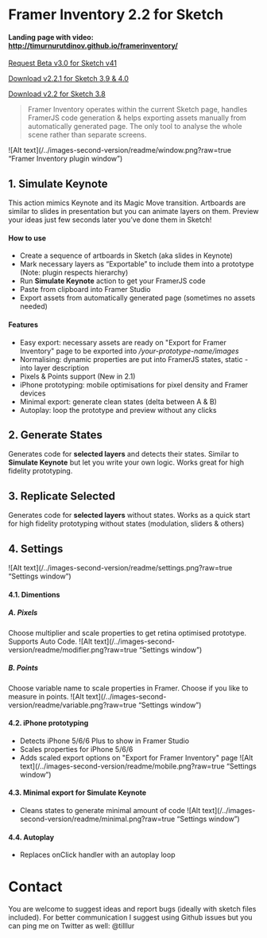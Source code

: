 # Framer Inventory 2.2 for Sketch
#### Landing page with video: http://timurnurutdinov.github.io/framerinventory/

<a href="https://github.com/timurnurutdinov/Framer-Inventory-for-Sketch/issues/43">Request Beta v3.0 for Sketch v41</a>

<a href="https://github.com/timurnurutdinov/Framer-Inventory-for-Sketch/releases/tag/v2.2.1">Download v2.2.1 for Sketch 3.9 & 4.0</a>

<a href="https://github.com/timurnurutdinov/Framer-Inventory-for-Sketch/releases/tag/v2.2">Download v2.2 for Sketch 3.8</a>




>Framer Inventory operates within the current Sketch page, handles FramerJS code generation & helps exporting assets manually from automatically generated page. The only tool to analyse the whole scene rather than separate screens.

![Alt text](/../images-second-version/readme/window.png?raw=true “Framer Inventory plugin window”)

## 1. Simulate Keynote
This action mimics Keynote and its Magic Move transition. Artboards are similar to slides in presentation but you can animate layers on them. Preview your ideas just few seconds later you’ve done them in Sketch!

#### How to use
- Create a sequence of artboards in Sketch (aka slides in Keynote)
- Mark necessary layers as “Exportable” to include them into a prototype (Note: plugin respects hierarchy)
- Run **Simulate Keynote** action to get your FramerJS code
- Paste from clipboard into Framer Studio 
- Export assets from automatically generated page (sometimes no assets needed)

#### Features
- Easy export: necessary assets are ready on "Export for Framer Inventory" page to be exported into _/your-prototype-name/images_
- Normalising: dynamic properties are put into FramerJS states, static - into layer description
- Pixels & Points support (New in 2.1)
- iPhone prototyping: mobile optimisations for pixel density and Framer devices
- Minimal export: generate clean states (delta between A & B)
- Autoplay: loop the prototype and preview without any clicks




## 2. Generate States
Generates code for **selected layers** and detects their states. Similar to **Simulate Keynote** but let you write your own logic. Works great for high fidelity prototyping.


## 3. Replicate Selected
Generates code for **selected layers** without states. Works as a quick start for high fidelity prototyping without states (modulation, sliders & others)




## 4. Settings
![Alt text](/../images-second-version/readme/settings.png?raw=true “Settings window”)

#### 4.1. Dimentions
##### A. Pixels
Choose multiplier and scale properties to get retina optimised prototype. Supports Auto Code.
![Alt text](/../images-second-version/readme/modifier.png?raw=true “Settings window”)

##### B. Points
Choose variable name to scale properties in Framer. Choose if you like to measure in points.
![Alt text](/../images-second-version/readme/variable.png?raw=true “Settings window”)


#### 4.2. iPhone prototyping
- Detects iPhone 5/6/6 Plus to show in Framer Studio
- Scales properties for iPhone 5/6/6
- Adds scaled export options on "Export for Framer Inventory" page
![Alt text](/../images-second-version/readme/mobile.png?raw=true “Settings window”)

#### 4.3. Minimal export for Simulate Keynote
- Cleans states to generate minimal amount of code
![Alt text](/../images-second-version/readme/minimal.png?raw=true “Settings window”)

#### 4.4. Autoplay
- Replaces onClick handler with an autoplay loop




# Contact
You are welcome to suggest ideas and report bugs (ideally with sketch files included). For better communication I suggest using Github issues but you can ping me on Twitter as well: @tilllur
